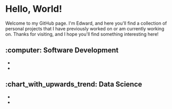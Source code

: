 <h1> Hello, World! </h1>

<p> Welcome to my GitHub page. I'm Edward, and here you'll find a collection of personal projects that I have previously worked on or am currently working on. Thanks for visiting, and I hope you'll find something interesting here! </p>

<h2> :computer: Software Development </h2>

- 
- 

<h2> :chart_with_upwards_trend: Data Science </h2>

- 
- 
